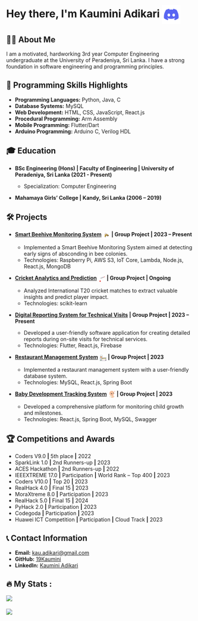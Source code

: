 # Hey there, I'm Kaumini Adikari <img src="GitHub.gif" width="50" height="50" alt="GitHub GIF" style="vertical-align: middle;">

## 👩‍💻 About Me 

I am a motivated, hardworking 3rd year Computer Engineering undergraduate at the University of Peradeniya, Sri Lanka. I have a strong foundation in software engineering and programming principles.

## 🚀 Programming Skills Highlights 

- **Programming Languages:** Python, Java, C
- **Database Systems:** MySQL
- **Web Development:** HTML, CSS, JavaScript, React.js
- **Procedural Programming:** Arm Assembly
- **Mobile Programming:** Flutter/Dart
- **Arduino Programming:** Arduino C, Verilog HDL

## 🎓 Education 

- **BSc Engineering (Hons) | Faculty of Engineering | University of Peradeniya, Sri Lanka (2021 - Present)**
  - Specialization: Computer Engineering

- **Mahamaya Girls’ College | Kandy, Sri Lanka (2006 – 2019)**

## 🛠️ Projects 

- **[Smart Beehive Monitoring System](https://github.com/cepdnaclk/e19-3yp-beehive-monitoring-system) <img src="Bee.gif" width="20" height="20" alt="Bee GIF" style="vertical-align: middle;"> | Group Project | 2023 – Present**
  - Implemented a Smart Beehive Monitoring System aimed at detecting early signs of absconding in bee colonies. 
  - Technologies: Raspberry Pi, AWS S3, IoT Core, Lambda, Node.js, React.js, MongoDB

- **[Cricket Analytics and Prediction](https://github.com/cepdnaclk/e19-co544-cricket-analytics-and-prediction) <img src="Cricket.gif" width="20" height="20" alt="Cricket GIF" style="vertical-align: middle;"> | Group Project | Ongoing**
  - Analyzed International T20 cricket matches to extract valuable insights and predict player impact.
  - Technologies: scikit-learn

- **[Digital Reporting System for Technical Visits](https://github.com/cepdnaclk/e19-co227-digital-reporting-of-technical-visits) | Group Project | 2023 – Present**
  - Developed a user-friendly software application for creating detailed reports during on-site visits for technical services.
  - Technologies: Flutter, React.js, Firebase

- **[Restaurant Management System](https://github.com/cepdnaclk/e19-co226-database-management-system-for-a-restaurant) <img src="Restaurant.gif" width="20" height="20" alt="Restaurant GIF" style="vertical-align: middle;"> | Group Project | 2023**
  - Implemented a restaurant management system with a user-friendly database system.
  - Technologies: MySQL, React.js, Spring Boot

- **[Baby Development Tracking System](https://github.com/cepdnaclk/e19-co225-Baby-Developing-Tracking-System-Web-Application) <img src="Baby.gif" width="20" height="20" alt="Baby GIF" style="vertical-align: middle;"> | Group Project | 2023**
  - Developed a comprehensive platform for monitoring child growth and milestones.
  - Technologies: React.js, Spring Boot, MySQL, Swagger

## 🏆 Competitions and Awards 

- Coders V9.0 **|** 5th place **|** 2022
- SparkLink 1.0 **|** 2nd Runners-up **|** 2023
- ACES Hackathon **|** 2nd Runners-up **|** 2022
- IEEEXTREME 17.0 **|** Participation **|** World Rank – Top 400 **|** 2023
- Coders V10.0 **|** Top 20 **|** 2023
- RealHack 4.0 **|** Final 15 **|** 2023
- MoraXtreme 8.0 **|** Participation **|** 2023
- RealHack 5.0 **|** Final 15 **|** 2024
- PyHack 2.0 **|** Participation **|** 2023
- Codegoda **|** Participation **|** 2023
- Huawei ICT Competition **|** Participation **|** Cloud Track **|** 2023

## 📞 Contact Information 

- **Email:** [kau.adikari@gmail.com](mailto:kau.adikari@gmail.com)
- **GitHub:** [19Kaumini](https://github.com/19Kaumini)
- **LinkedIn:** [Kaumini Adikari](https://www.linkedin.com/in/kaumini-adikari-b345b6204/)

## 🔥 My Stats :

 ![](https://github-readme-stats.vercel.app/api?username=19Kaumini&theme=tokyonight&hide_border=true&include_all_commits=true&count_private=true)<br/><br/>
 ![](https://github-readme-streak-stats.herokuapp.com/?user=19Kaumini&theme=tokyonight&hide_border=true)
